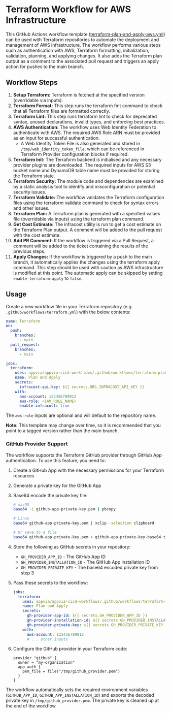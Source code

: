 # Terraform Workflow for AWS Infrastructure

This GitHub Actions workflow template ([terraform-plan-and-apply-aws.yml](../.github/workflows/terraform-plan-and-apply-aws.yml)) can be used with Terraform repositories to automate the deployment and management of AWS infrastructure. The workflow performs various steps such as authentication with AWS, Terraform formatting, initialization, validation, planning, and applying changes. It also adds the Terraform plan output as a comment to the associated pull request and triggers an apply action for pushes to the main branch.

## Workflow Steps

1. **Setup Terraform:** Terraform is fetched at the specified version (overridable via inputs).
2. **Terraform Format:** This step runs the terraform fmt command to check that all Terraform files are formatted correctly.
3. **Terraform Lint:** This step runs terraform lint to check for deprecated syntax, unused declarations, invalid types, and enforcing best practices.
4. **AWS Authentication:** The workflow uses Web Identity Federation to authenticate with AWS. The required AWS Role ARN must be provided as an input for successful authentication.
   - A Web Identity Token File is also generated and stored in `/tmp/web_identity_token_file`, which can be referenced in Terraform Provider configuration blocks if required.
5. **Terraform Init:** The Terraform backend is initialised and any necessary provider plugins are downloaded. The required inputs for AWS S3 bucket name and DynamoDB table name must be provided for storing the Terraform state.
6. **Terraform Security:** The module code and dependencies are examined by a static analysis tool to identify and misconfiguration or potential security issues.
7. **Terraform Validate:** The workflow validates the Terraform configuration files using the terraform validate command to check for syntax errors and other issues.
8. **Terraform Plan:** A Terraform plan is generated with a specified values file (overridable via inputs) using the terraform plan command.
9. **Get Cost Estimate:** The infracost utility is run to get a cost estimate on the Terraform Plan output. A comment will be added to the pull request with the cost estimate.
10. **Add PR Comment:** If the workflow is triggered via a Pull Request, a comment will be added to the ticket containing the results of the previous steps.
11. **Apply Changes:** If the workflow is triggered by a push to the main branch, it automatically applies the changes using the terraform apply command. This step should be used with caution as AWS infrastructure is modified at this point. The automatic apply can be skipped by setting `enable-terraform-apply` to `false`.

## Usage

Create a new workflow file in your Terraform repository (e.g. `.github/workflows/terraform.yml`) with the below contents:

```yml
name: Terraform
on:
  push:
    branches:
      - main
  pull_request:
    branches:
      - main

jobs:
  terraform:
    uses: appvia/appvia-cicd-workflows/.github/workflows/terraform-plan-and-apply-aws.yml@main
    name: Plan and Apply
    secrets:
      infracost-api-key: ${{ secrets.ORG_INFRACOST_API_KEY }}
    with:
      aws-account: 123456789012
      aws-role: <IAM_ROLE_NAME>
      enable-infracost: true
```

The `aws-role` inputs are optional and will default to the repository name.

**Note:** This template may change over time, so it is recommended that you point to a tagged version rather than the main branch.

### GitHub Provider Support

The workflow supports the Terraform GitHub provider through GitHub App authentication. To use this feature, you need to:

1. Create a GitHub App with the necessary permissions for your Terraform resources
2. Generate a private key for the GitHub App
3. Base64 encode the private key file:
   ```bash
   # macOS
   base64 -i github-app-private-key.pem | pbcopy
   
   # Linux
   base64 github-app-private-key.pem | xclip -selection clipboard
   
   # Or save to a file
   base64 github-app-private-key.pem > github-app-private-key-base64.txt
   ```
4. Store the following as GitHub secrets in your repository:
   - `GH_PROVIDER_APP_ID` - The GitHub App ID
   - `GH_PROVIDER_INSTALLATION_ID` - The GitHub App installation ID
   - `GH_PROVIDER_PRIVATE_KEY` - The base64 encoded private key from step 3

5. Pass these secrets to the workflow:
   ```yml
   jobs:
     terraform:
       uses: appvia/appvia-cicd-workflows/.github/workflows/terraform-plan-and-apply-aws.yml@main
       name: Plan and Apply
       secrets:
         gh-provider-app-id: ${{ secrets.GH_PROVIDER_APP_ID }}
         gh-provider-installation-id: ${{ secrets.GH_PROVIDER_INSTALLATION_ID }}
         gh-provider-private-key: ${{ secrets.GH_PROVIDER_PRIVATE_KEY }}
       with:
         aws-account: 123456789012
         # ... other inputs
   ```

6. Configure the GitHub provider in your Terraform code:
   ```hcl
   provider "github" {
     owner = "my-organization"
     app_auth {
       pem_file = file("/tmp/github_provider.pem")
     } 
   }
   ```

The workflow automatically sets the required environment variables (`GITHUB_APP_ID`, `GITHUB_APP_INSTALLATION_ID`) and exports the decoded private key in `/tmp/github_provider.pem`. The private key is cleaned up at the end of the workflow.
